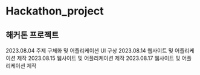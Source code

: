 # Hackathon_project
해커톤 프로젝트
----
2023.08.04 주제 구체화 및 어플리케이션 UI 구상
2023.08.14 웹사이트 및 어플리케이션 제작
2023.08.15 웹사이트 및 어플리케이션 제작
2023.08.17 웹사이트 및 어플리케이션 제작
